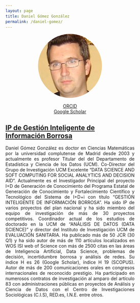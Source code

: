 ```yaml
---
layout: page
title: Daniel Gómez González
permalink: /daniel-gomez/
---
```


<html>
<head>
<style>
* {
  box-sizing: border-box;
}


/* Clearfix (clear floats) */
.row::after {
  content: "";
  clear: both;
  display: table;
}
</style>
</head>
<body>

<div style="text-align: center">
<img src="images/dani.jpeg" height="200" width="200" style="border-radius:50%" class="center">
<br>

<a href="https://orcid.org/0000-0001-9548-5781" target="_blank" rel="noopener noreferrer" >ORCID</a><br>
<a href="https://scholar.google.it/citations?user=QkzaeUsAAAAJ&hl=es" target="_blank" rel="noopener noreferrer" >Google Scholar</a><br>
</div>

<h2><a href="/discusgroup/proyecto_fuzzy/" >IP de Gestión Inteligente de Información Borrosa</a></h2>
<p align="justify">
Daniel Gómez González es doctor en Ciencias Matemáticas por la universidad complutense de Madrid desde 2003 y actualmente es profesor Titular del del Departamento de Estadística y Ciencia de los Datos (UCM). Co-Director del Grupo de Investigación UCM Excelente “DATA SCIENCE AND SOFT COMPUTING FOR SOCIAL ANALYTICS AND DECISION AID“. Actualmente es el Investigador Principal del proyecto I+D de Generación de Conocimiento del Programa Estatal de Generación de Conocimiento y Fortalecimiento Científico y Tecnológico del Sistema de I+D+i con título “GESTIÓN INTELIGENTE DE INFORMACIÓN BORROSA”. Ha sido IP de varios proyectos del plan nacional y ha sido miembro del equipo de investigación de más de 30 proyectos competitivos. Coordinador actual de los estudios de doctorado en la UCM de “ANÁLISIS DE DATOS (DATA SCIENCE)” y director del Instituto de
Investigación UCM de EVALUACIÓN SANITARIA. Ha publicado más de 50 JCR (30 Q1) y ha sido autor de más de 110 artículos localizados en WOS ISI web of Science con más de 2500 citas en las áreas de Inteligencia Artificial, Data Science, problemas de decisión, incertidumbre borrosa y análisis de redes. Su índice H es 26 (Google Scholar), índice H 19 (SCOPUS). Autor de más de 200 comunicaciones orales en congresos internacionales de reconocido prestigio. Ha participado en numerosos contratos de investigación al amparo del artículo 83 con administraciones públicas en proyectos de Análisis y Ciencia de Datos con el Centro de Investigaciones Sociológicas (C.I.S), RED.es, I.N.E. entre otros.</p>
